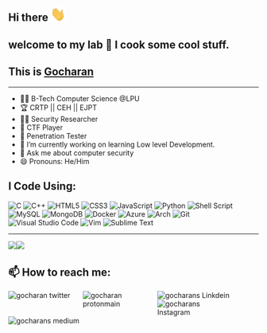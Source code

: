 ## Hi there <img src="https://github.com/5h4rk-lab/5h4rk-lab/raw/master/hi.gif" width="30px">
## welcome to my lab 🧪 I cook some cool stuff.
## This is [Gocharan](https://5h4rk-lab.github.io/) 

<!--
**5h4rk-lab/5h4rk-lab** is a ✨ _special_ ✨ repository because its `README.md` (this file) appears on your GitHub profile.
- 👯 I’m looking to collaborate on ...
- 🤔 I’m looking for help with ...
- 😄 Pronouns: ...
-->
---
- 🧑‍🎓 B-Tech Computer Science @LPU
- :trophy: CRTP || CEH || EJPT
- 👨‍💻 Security Researcher 
- :triangular_flag_on_post: CTF Player
- :bug: Penetration Tester
- 🔭 I’m currently working on learning Low level Development. 
- 💬 Ask me about computer security
- 😄 Pronouns: He/Him


## I Code Using:
![C](https://img.shields.io/badge/c-%2300599C.svg?style=for-the-badge&logo=c&logoColor=white)
![C++](https://img.shields.io/badge/c++-%2300599C.svg?style=for-the-badge&logo=c%2B%2B&logoColor=white)
![HTML5](https://img.shields.io/badge/html5-%23E34F26.svg?style=for-the-badge&logo=html5&logoColor=white)
![CSS3](https://img.shields.io/badge/css3-%231572B6.svg?style=for-the-badge&logo=css3&logoColor=white)
![JavaScript](https://img.shields.io/badge/javascript-%23323330.svg?style=for-the-badge&logo=javascript&logoColor=%23F7DF1E)
![Python](https://img.shields.io/badge/python-3670A0?style=for-the-badge&logo=python&logoColor=ffdd54)
![Shell Script](https://img.shields.io/badge/shell_script-%23121011.svg?style=for-the-badge&logo=gnu-bash&logoColor=white)
![MySQL](https://img.shields.io/badge/mysql-%2300f.svg?style=for-the-badge&logo=mysql&logoColor=white)
![MongoDB](https://img.shields.io/badge/MongoDB-%234ea94b.svg?style=for-the-badge&logo=mongodb&logoColor=white)
![Docker](https://img.shields.io/badge/docker-%230db7ed.svg?style=for-the-badge&logo=docker&logoColor=white)
![Azure](https://img.shields.io/badge/azure-%230072C6.svg?style=for-the-badge&logo=azure-devops&logoColor=white)
![Arch](https://img.shields.io/badge/Arch%20Linux-1793D1?logo=arch-linux&logoColor=fff&style=for-the-badge)
![Git](https://img.shields.io/badge/git-%23F05033.svg?style=for-the-badge&logo=git&logoColor=white)
![Visual Studio Code](https://img.shields.io/badge/Visual%20Studio%20Code-0078d7.svg?style=for-the-badge&logo=visual-studio-code&logoColor=white)
![Vim](https://img.shields.io/badge/VIM-%2311AB00.svg?style=for-the-badge&logo=vim&logoColor=white)
![Sublime Text](https://img.shields.io/badge/sublime_text-%23575757.svg?style=for-the-badge&logo=sublime-text&logoColor=important)

---
<img height="137px" src="https://github-readme-stats.vercel.app/api?username=5h4rk-lab&hide_title=true&hide_border=flase&show_icons=true&include_all_commits=true&count_private=true&line_height=21&&theme=tokyonight" /><img height="137px" src="https://github-readme-stats.vercel.app/api/top-langs/?username=5h4rk-lab&hide=php,html&hide_title=true&hide_border=true&layout=compact&langs_count=7&theme=tokyonight" />

## 📫 How to reach me: 

<a href="https://twitter.com/gocharan_">
  <img align="left" alt="gocharan twitter" width="150px" src="https://img.shields.io/badge/Gocharan_-%231DA1F2.svg?style=for-the-badge&logo=Twitter&logoColor=white" />
</a>
 <a href = "mailto: 5h4rk07@protonmail.com">
  <img align="left" alt="gocharan protonmain" width="150px" src="https://img.shields.io/badge/5h4rk07-8B89CC?style=for-the-badge&logo=protonmail&logoColor=white" />
</a>
<a href="https://www.linkedin.com/in/kilaru-go-charan-9219501a1">
  <img align="left" alt="gocharans Linkdein" width="150px" src="https://img.shields.io/badge/Gocharan-%230077B5.svg?style=for-the-badge&logo=linkedin&logoColor=white" />
</a>
<a href="https://www.instagram.com/gocharan_/">
  <img align="left" alt="gocharans Instagram" width="150px" src="https://img.shields.io/badge/gocharan_-%23E4405F.svg?style=for-the-badge&logo=Instagram&logoColor=white"/>
</a>
<a href="https://gocharan98.medium.com/">
  <img align="left" alt="gocharans medium" width="150px" src="https://img.shields.io/badge/Gocharan-%23000000.svg?style=for-the-badge&logo=Medium&logoColor=white"/>
</a>
</br>

